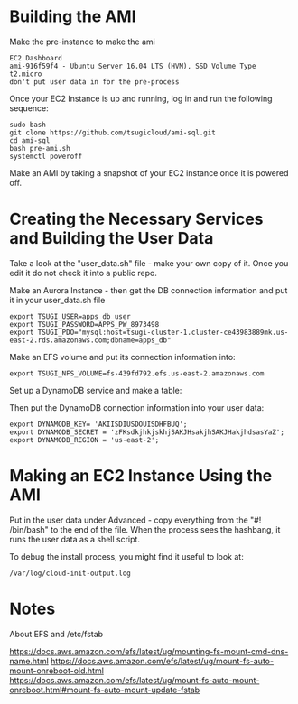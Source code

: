 
Building the AMI
================

Make the pre-instance to make the ami

    EC2 Dashboard
    ami-916f59f4 - Ubuntu Server 16.04 LTS (HVM), SSD Volume Type
    t2.micro
    don't put user data in for the pre-process

Once your EC2 Instance is up and running, log in and run the following sequence:

    sudo bash
    git clone https://github.com/tsugicloud/ami-sql.git
    cd ami-sql
    bash pre-ami.sh
    systemctl poweroff

Make an AMI by taking a snapshot of your EC2 instance once it is powered off.

Creating the Necessary Services and Building the User Data
==========================================================

Take a look at the "user_data.sh" file - make your own copy of it.  Once you edit it
do not check it into a public repo.

Make an Aurora Instance - then get the DB connection information and put it in your user_data.sh file

    export TSUGI_USER=apps_db_user
    export TSUGI_PASSWORD=APPS_PW_8973498
    export TSUGI_PDO="mysql:host=tsugi-cluster-1.cluster-ce43983889mk.us-east-2.rds.amazonaws.com;dbname=apps_db"

Make an EFS volume and put its connection information into:

    export TSUGI_NFS_VOLUME=fs-439fd792.efs.us-east-2.amazonaws.com

Set up a DynamoDB service and make a table:

Then put the DynamoDB connection information into your user data:

    export DYNAMODB_KEY= 'AKIISDIUSDOUISDHFBUQ';
    export DYNAMODB_SECRET = 'zFKsdkjhkjskhjSAKJHsakjhSAKJHakjhdsasYaZ';
    export DYNAMODB_REGION = 'us-east-2';

Making an EC2 Instance Using the AMI
====================================

Put in the user data under Advanced - copy everything from the "#! /bin/bash" to the end of the file.
When the process sees the hashbang, it runs the user data as a shell script.

To debug the install process, you might find it useful to look at:

    /var/log/cloud-init-output.log

Notes
=====

About EFS and /etc/fstab

https://docs.aws.amazon.com/efs/latest/ug/mounting-fs-mount-cmd-dns-name.html
https://docs.aws.amazon.com/efs/latest/ug/mount-fs-auto-mount-onreboot-old.html
https://docs.aws.amazon.com/efs/latest/ug/mount-fs-auto-mount-onreboot.html#mount-fs-auto-mount-update-fstab


